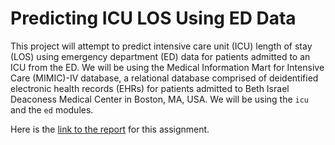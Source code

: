 # Predicting ICU LOS Using ED Data

This project will attempt to predict intensive care unit (ICU) length of stay (LOS) using emergency department (ED) data for patients admitted to an ICU from the ED. We will be using the Medical Information Mart for Intensive Care (MIMIC)-IV database, a relational database comprised of deidentified electronic health records (EHRs) for patients admitted to Beth Israel Deaconess Medical Center in Boston, MA, USA. We will be using the `icu` and the `ed` modules. 

Here is the [link to the report](Report.md) for this assignment.
